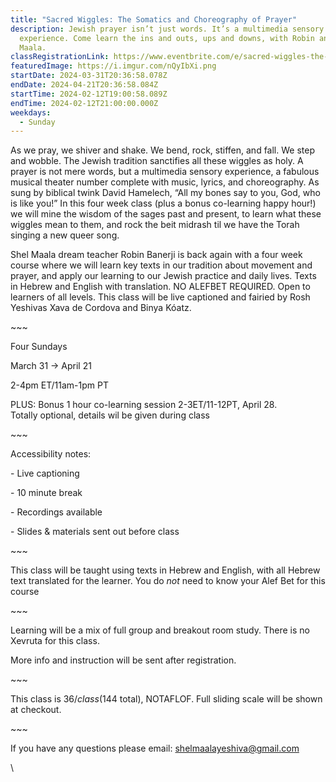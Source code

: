 ```yaml
---
title: "Sacred Wiggles: The Somatics and Choreography of Prayer"
description: Jewish prayer isn’t just words. It’s a multimedia sensory
  experience. Come learn the ins and outs, ups and downs, with Robin and Shel
  Maala.
classRegistrationLink: https://www.eventbrite.com/e/sacred-wiggles-the-somatics-and-choreography-of-prayer-tickets-829786773577?aff=oddtdtcreator
featuredImage: https://i.imgur.com/nQyIbXi.png
startDate: 2024-03-31T20:36:58.078Z
endDate: 2024-04-21T20:36:58.084Z
startTime: 2024-02-12T19:00:58.089Z
endTime: 2024-02-12T21:00:00.000Z
weekdays:
  - Sunday
---
```

<!--StartFragment-->

As we pray, we shiver and shake. We bend, rock, stiffen, and fall. We step and wobble. The Jewish tradition sanctifies all these wiggles as holy. A prayer is not mere words, but a multimedia sensory experience, a fabulous musical theater number complete with music, lyrics, and choreography. As sung by biblical twink David Hamelech, “All my bones say to you, God, who is like you!” In this four week class (plus a bonus co-learning happy hour!) we will mine the wisdom of the sages past and present, to learn what these wiggles mean to them, and rock the beit midrash til we have the Torah singing a new queer song.

Shel Maala dream teacher Robin Banerji is back again with a four week course where we will learn key texts in our tradition about movement and prayer, and apply our learning to our Jewish practice and daily lives. Texts in Hebrew and English with translation. NO ALEFBET REQUIRED. Open to learners of all levels. This class will be live captioned and fairied by Rosh Yeshivas Xava de Cordova and Binya Kóatz.

\~\~~

Four Sundays

March 31 -> April 21

2-4pm ET/11am-1pm PT

PLUS: Bonus 1 hour co-learning session 2-3ET/11-12PT, April 28.\
Totally optional, details wil be given during class

\~\~~

Accessibility notes:

\- Live captioning

\- 10 minute break

\- Recordings available

\- Slides & materials sent out before class

\~\~~

This class will be taught using texts in Hebrew and English, with all Hebrew text translated for the learner. You do *not* need to know your Alef Bet for this course

\~\~~

Learning will be a mix of full group and breakout room study. There is no Xevruta for this class.

More info and instruction will be sent after registration.

\~\~~

This class is $36/class ($144 total), NOTAFLOF. Full sliding scale will be shown at checkout.

\~\~~

If you have any questions please email: shelmaalayeshiva@gmail.com

\
<!--EndFragment-->